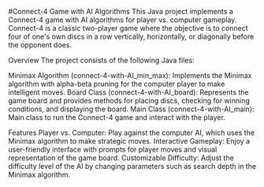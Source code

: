 #Connect-4 Game with AI Algorithms
This Java project implements a Connect-4 game with AI algorithms for player vs. computer gameplay. Connect-4 is a classic two-player game where the objective is to connect four of one's own discs in a row vertically, horizontally, or diagonally before the opponent does.

Overview
The project consists of the following Java files:

Minimax Algorithm (connect-4-with-AI_min_max): Implements the Minimax algorithm with alpha-beta pruning for the computer player to make intelligent moves.
Board Class (connect-4-with-AI_board): Represents the game board and provides methods for placing discs, checking for winning conditions, and displaying the board.
Main Class (connect-4-with-AI_main): Main class to run the Connect-4 game and interact with the player.

Features
Player vs. Computer: Play against the computer AI, which uses the Minimax algorithm to make strategic moves.
Interactive Gameplay: Enjoy a user-friendly interface with prompts for player moves and visual representation of the game board.
Customizable Difficulty: Adjust the difficulty level of the AI by changing parameters such as search depth in the Minimax algorithm.

